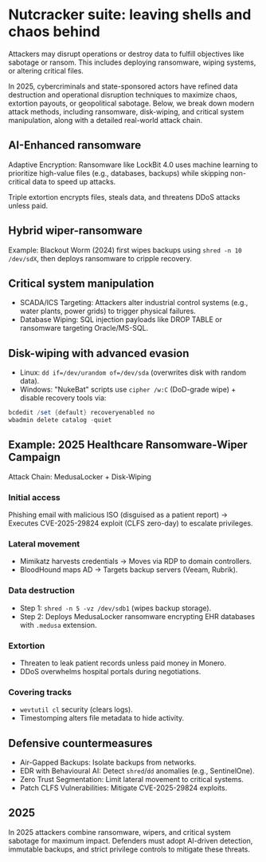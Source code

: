 # Nutcracker suite: leaving shells and chaos behind

Attackers may disrupt operations or destroy data to fulfill objectives like sabotage or ransom. This includes deploying 
ransomware, wiping systems, or altering critical files.

In 2025, cybercriminals and state-sponsored actors have refined data destruction and operational disruption techniques 
to maximize chaos, extortion payouts, or geopolitical sabotage. Below, we break down modern attack methods, including 
ransomware, disk-wiping, and critical system manipulation, along with a detailed real-world attack chain.

## AI-Enhanced ransomware

Adaptive Encryption: Ransomware like LockBit 4.0 uses machine learning to prioritize high-value files (e.g., 
databases, backups) while skipping non-critical data to speed up attacks.

Triple extortion encrypts files, steals data, and threatens DDoS attacks unless paid.

## Hybrid wiper-ransomware

Example: Blackout Worm (2024) first wipes backups using `shred -n 10 /dev/sdX`, then deploys ransomware to cripple 
recovery.

## Critical system manipulation

* SCADA/ICS Targeting: Attackers alter industrial control systems (e.g., water plants, power grids) to trigger physical failures.
* Database Wiping: SQL injection payloads like DROP TABLE or ransomware targeting Oracle/MS-SQL.

## Disk-wiping with advanced evasion

* Linux: `dd if=/dev/urandom of=/dev/sda` (overwrites disk with random data).
* Windows: "NukeBat" scripts use `cipher /w:C` (DoD-grade wipe) + disable recovery tools via:

```powershell
bcdedit /set {default} recoveryenabled no  
wbadmin delete catalog -quiet  
```

## Example: 2025 Healthcare Ransomware-Wiper Campaign

Attack Chain: MedusaLocker + Disk-Wiping

### Initial access

Phishing email with malicious ISO (disguised as a patient report) → Executes CVE-2025-29824 exploit (CLFS zero-day) to 
escalate privileges.

### Lateral movement

* Mimikatz harvests credentials → Moves via RDP to domain controllers.
* BloodHound maps AD → Targets backup servers (Veeam, Rubrik).

### Data destruction

* Step 1: `shred -n 5 -vz /dev/sdb1` (wipes backup storage).
* Step 2: Deploys MedusaLocker ransomware encrypting EHR databases with `.medusa` extension.

### Extortion

* Threaten to leak patient records unless paid money in Monero.
* DDoS overwhelms hospital portals during negotiations.

### Covering tracks

* `wevtutil cl` security (clears logs).
* Timestomping alters file metadata to hide activity.

## Defensive countermeasures

* Air-Gapped Backups: Isolate backups from networks.
* EDR with Behavioural AI: Detect `shred`/`dd` anomalies (e.g., SentinelOne).
* Zero Trust Segmentation: Limit lateral movement to critical systems.
* Patch CLFS Vulnerabilities: Mitigate CVE-2025-29824 exploits.

## 2025

In 2025 attackers combine ransomware, wipers, and critical system sabotage for maximum impact. Defenders must adopt 
AI-driven detection, immutable backups, and strict privilege controls to mitigate these threats.